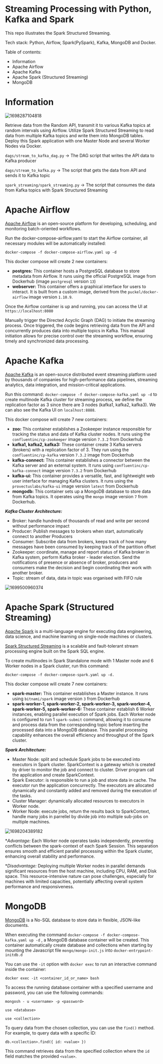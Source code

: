 # Streaming Processing with Python, Kafka and Spark

This repo illustrates the Spark Structured Streaming.

Tech stack: Python, Airflow, Spark(PySpark), Kafka, MongoDB and Docker.

Table of contents:

* Information
* Apache Airflow
* Apache Kafka
* Apache Spark (Structured Streaming)
* MongoDB

# Information

![1698287104818](image/README/1698287104818.png)

Retrieve data from the Random API, transmit it to various Kafka topics at random intervals using Airflow. Utilize Spark Structured Streaming to read data from multiple Kafka topics and write them into MongoDB tables. Deploy this Spark application with one Master Node and several Worker Nodes via Docker.

`dags/stream_to_kafka_dag.py` -> The DAG script that writes the API data to Kafka producer

`dags/stream_to_kafka.py` -> The script that gets the data from API and sends it to Kafka topic

`spark_streaming/spark_streaming.py` -> The script that consumes the data from Kafka topics with Spark Structured Streaming

# Apache Airflow

[Apache Airflow](https://airflow.apache.org/docs/apache-airflow/stable/index.html) is an open-source platform for developing, scheduling, and monitoring batch-oriented workflows.

Run the docker-compose-airflow.yaml to start the Airflow container, all necessary modules will be automatically installed:

`docker-compose -f docker-compose-airflow.yaml up -d`

This docker compose will create 2 new containers:

* **postgres:** This container hosts a PostgreSQL database to store metadata from Airflow. It runs using the official PostgreSQL image from Dockerhub (image `postgresql` version `13`)
* **webserver:** This container offers a graphical interface for users to interact. It is built from a custom image, derived from the `puckel/docker-airflow` image version `1.10.9`.

Once the Airflow container is up and running, you can access the UI at `https://localhost:8080`

Manually trigger the Directed Acyclic Graph (DAG) to initiate the streaming process. Once triggered, the code begins retrieving data from the API and concurrently produces data into multiple topics in Kafka. This manual initiation allows for precise control over the streaming workflow, ensuring timely and synchronized data processing.

# Apache Kafka

[Apache Kafka](https://kafka.apache.org/) is an open-source distributed event streaming platform used by thousands of companies for high-performance data pipelines, streaming analytics, data integration, and mission-critical applications.

Run this command: `docker-compose -f docker-compose-kafka.yaml up -d` to create multinode Kafka cluster for streaming process, we define the replication factor as 3 since there are 3 nodes (kafka1, kafka2, kafka3). We can also see the Kafka UI on `localhost:8888`.

This docker compose will create 7 new containers:

* **zoo:** This container establishes a Zookeeper instance responsible for tracking the status and data of Kafka cluster nodes. It runs using the `confluentinc/cp-zookeeper` image version `7.3.2` from Dockerhub
* **kafka1, kafka2, kafka3:** These container create 3 Kafka servers (brokers) with a replication factor of 3. They run using the `confluentinc/cp-kafka` version `7.3.2` image from Dockerhub
* **kafka-connect:** This container establishes a connector between the Kafka server and an external system. It runs using `confluentinc/cp-kafka-connect` image version `7.3.2` from Dockerhub
* **kafka-ui:** This container provides a versatile, fast, and lightweight web user interface for managing Kafka clusters. It runs using the `provectuslabs/kafka-ui` image version `latest` from Dockerhub
* **mongodb:** This container sets up a MongoDB database to store data from Kafka topics. It operates using the `mongo` image version `7` from Dockerhub.

***Kafka Cluster Architecture:***

* Broker: handle hundreds of thousands of read and write per second without performance impact
* Producer: Publish messages to brokers when start, automatically connect to another Producers
* Consumer: Subscribe data from brokers, keeps track of how many messages have been consumed by keeping track of the partition offset
* Zookeeper: coordinate, manage and report status of Kafka broker in Kafka system, perform Kafka broker - leader election. Send the notifications of presence or absence of broker, producers and consumers make the decision and begin coordinating their work with another broker.
* Topic: stream of data, data in topic was organised with FIFO rule

![1699500960374](image/README/1699500960374.png)

# Apache Spark (Structured Streaming)

[Apache Spark](https://spark.apache.org/) is a multi-language engine for executing data engineering, data science, and machine learning on single-node machines or clusters.

[Spark Structured Streaming](https://spark.apache.org/docs/latest/structured-streaming-programming-guide.html) is a scalable and fault-tolerant stream processing engine built on the Spark SQL engine.

To create multinodes in Spark Standalone mode with 1 Master node and 6 Worker nodes in a Spark cluster, run this command:

`docker-compose -f docker-compose-spark.yaml up -d.`

This docker compose will create 7 new containers:

* **spark-master:** This container establishes a Master instance. It runs using `bitnami/spark` image version `3` from Dockerhub
* **spark-worker-1, spark-worker-2, spark-worker-3, spark-worker-4, spark-worker-5, spark-worker-6:** These container establish 6 Worker instances, enabling parallel execution of Spark jobs. Each Worker node is configured to run 1 `spark-submit` command, allowing it to consume and process data from the corresponding topic before inserting the processed data into a MongoDB database. This parallel processing capability enhances the overall efficiency and throughput of the Spark cluster.

***Spark Architecture:***

* Master Node: split and schedule Spark jobs to be executed into executors in Spark cluster. SparkContext is a gateway which is created by driver to monitor the job and connect to cluster. Driver program call the application and create SparkContext.
* Spark Executor: is responsible to run a job and store data in cache. The executor run the application concurrectly. The executors are allocated dynamically and constantly added and removed during the execution of the tasks.
* Cluster Manager: dynamically allocated resources to executors in Worker node.
* Worker Node: execute jobs, return the results back to SparkContext, handle many jobs in parrellel by divide job into multiple sub-jobs on multiple machines.

![1698204389182](image/README/1698204389182.png)

**Advantage:* Each Worker node operates tasks independently, preventing conflicts between the spark-context of each Spark Session. This separation ensures smooth and efficient parallel processing within the Spark cluster, enhancing overall stability and performance.

**Disadvantage:* Deploying multiple Worker nodes in parallel demands significant resources from the host machine, including CPU, RAM, and Disk space. This resource-intensive nature can pose challenges, especially for machines with limited capacities, potentially affecting overall system performance and responsiveness.

# MongoDB

[MongoDB](https://www.mongodb.com/what-is-mongodb) is a No-SQL database to store data in flexible, JSON-like documents.

When executing the command `docker-compose -f docker-compose-kafka.yaml up -d` , a MongoDB database container will be created. This container automatically create database and collections when starting by mounting the Javascript file `mongo/mongo-init.js` into `docker-entrypoint-initdb.d`

You can use the `-it` option with `docker exec` to run an interactive command inside the container:

`docker exec -it <container_id_or_name> bash`

To access the running database container with a specified username and password, you can use the following commands:

`mongosh - u <username> -p <password>`

`use <database>`

`use <collection>`

To query data from the chosen collection, you can use the `find()` method. For example, to query data with a specific ID:

`db.<collection>.find({ id: <value> })`

This command retrieves data from the specified collection where the `id` field matches the provided `<value>`.
